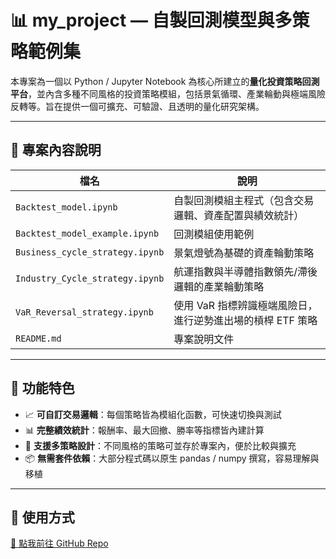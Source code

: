 # 📊 my_project — 自製回測模型與多策略範例集

本專案為一個以 Python / Jupyter Notebook 為核心所建立的**量化投資策略回測平台**，並內含多種不同風格的投資策略模組，包括景氣循環、產業輪動與極端風險反轉等。旨在提供一個可擴充、可驗證、且透明的量化研究架構。

---

## 📁 專案內容說明

| 檔名 | 說明 |
|------|------|
| `Backtest_model.ipynb` | 自製回測模組主程式（包含交易邏輯、資產配置與績效統計） |
| `Backtest_model_example.ipynb` | 回測模組使用範例 |
| `Business_cycle_strategy.ipynb` | 景氣燈號為基礎的資產輪動策略 |
| `Industry_Cycle_strategy.ipynb` | 航運指數與半導體指數領先/滯後邏輯的產業輪動策略 |
| `VaR_Reversal_strategy.ipynb` | 使用 VaR 指標辨識極端風險日，進行逆勢進出場的槓桿 ETF 策略 |
| `README.md` | 專案說明文件 |

---

## 🔧 功能特色

- 📈 **可自訂交易邏輯**：每個策略皆為模組化函數，可快速切換與測試
- 📊 **完整績效統計**：報酬率、最大回撤、勝率等指標皆內建計算
- 🧠 **支援多策略設計**：不同風格的策略可並存於專案內，便於比較與擴充
- 📦 **無需套件依賴**：大部分程式碼以原生 pandas / numpy 撰寫，容易理解與移植

---

## 🚀 使用方式

[🔗 點我前往 GitHub Repo](https://github.com/nemo090/my_project/Backtest_model.ipynb)

